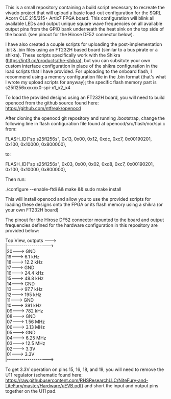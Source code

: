 This is a small repository containing a build script necessary to
recreate the vivado project that will upload a basic load-out
configuration for the SQRL Acorn CLE 215/215+ Artix7 FPGA board.
This configuration will blink all available LEDs and output unique
square wave frequencies on all available output pins from the GPIO
bank underneath the heat sink on the top side of the board. (see pinout
for the Hirose DF52 connector below).

I have also created a couple scripts for uploading the post-implementation
 .bit & .bin files using an FT232H based board (similar to a bus pirate
or a shikra).  These scripts specifically work with the Shikra
(https://int3.cc/products/the-shikra), but you can subsitute your own
custom interface configuration in place of the shikra configuration in the load scripts that
I have provided.  For uploading to the onboard flash, I recommend using a memory configuration
file in the .bin format (that's what I wrote my upload scripts for anyway); the specific flash
memory part is s25fl256xxxxxx0-spi-x1_x2_x4

To load the provided designs using an FT232H board, you will need to build
openocd from the github source found here: https://github.com/ntfreak/openocd

After cloning the openocd git repository and running .bootstrap,
change the following line in flash configuration file found at
openocd/src/flash/nor/spi.c from:

FLASH_ID("sp s25fl256s", 0x13, 0x00, 0x12, 0xdc, 0xc7, 0x00190201, 0x100, 0x10000, 0x800000),

to:

FLASH_ID("sp s25fl256s", 0x03, 0x00, 0x02, 0xd8, 0xc7, 0x00190201, 0x100, 0x10000, 0x800000),

Then run:

./configure --enable-ftdi && make && sudo make install

This will install openocd and allow you to use the provided scripts for loading
these designs onto the FPGA or its flash memory using a shikra (or your own
FT232H board)

The pinout for the Hirose DF52 connector mounted to the board and output
frequencies defined for the hardware configuration in this repository
are provided below:

Top View, outputs --->  
|-------------------->  
|20---> GND  
|19---> 6.1  kHz  
|18---> 12.2 kHz  
|17---> GND  
|16---> 24.4 kHz  
|15---> 48.8 kHz  
|14---> GND  
|13---> 97.7 kHz  
|12---> 195  kHz  
|11---> GND  
|10---> 391  kHz  
|09---> 782  kHz  
|08---> GND  
|07---> 1.56 MHz  
|06---> 3.13 MHz  
|05---> GND  
|04---> 6.25 MHz  
|03---> 12.5 MHz  
|02---> 3.3V  
|01---> 3.3V  
|-------------------->  

To get 3.3V operation on pins 15, 16, 18, and 19, you will need to remove the U11 regulator (schematic found here: https://raw.githubusercontent.com/RHSResearchLLC/NiteFury-and-LiteFury/master/Hardware/uEVB.pdf) and short the input and output pins together on the U11 pad.

